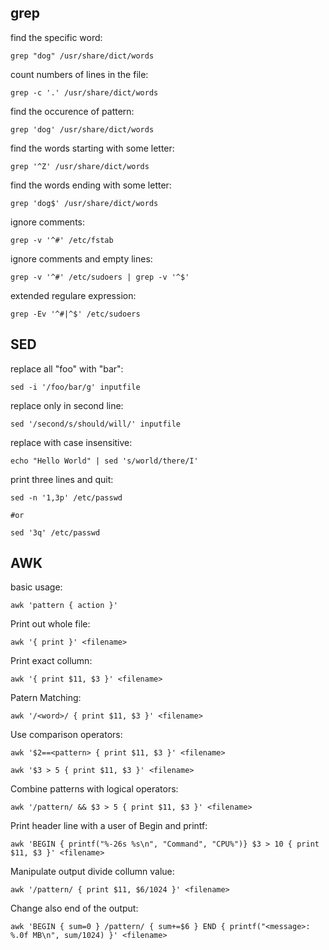 ## grep

find the specific word:
```
grep "dog" /usr/share/dict/words
```
count numbers of lines in the file:
```
grep -c '.' /usr/share/dict/words
```

find the occurence of pattern:
```
grep 'dog' /usr/share/dict/words
```

find the words starting with some letter:
```
grep '^Z' /usr/share/dict/words
```

find the words ending with some letter:
```
grep 'dog$' /usr/share/dict/words
```

ignore comments:
```
grep -v '^#' /etc/fstab 
```

ignore comments and empty lines:
```
grep -v '^#' /etc/sudoers | grep -v '^$' 
```

extended regulare expression:
```
grep -Ev '^#|^$' /etc/sudoers
```


## SED

replace all "foo" with "bar":
```
sed -i '/foo/bar/g' inputfile
```

replace only in second line:
```
sed '/second/s/should/will/' inputfile
```

replace with case insensitive:
```
echo "Hello World" | sed 's/world/there/I'
```

print three lines and quit:
```
sed -n '1,3p' /etc/passwd

#or

sed '3q' /etc/passwd
```


## AWK

basic usage:
```
awk 'pattern { action }'
```

Print out whole file:
```
awk '{ print }' <filename>
```

Print exact collumn:
```
awk '{ print $11, $3 }' <filename>
``` 

Patern Matching:
```
awk '/<word>/ { print $11, $3 }' <filename>
```

Use comparison operators:
```
awk '$2==<pattern> { print $11, $3 }' <filename>

awk '$3 > 5 { print $11, $3 }' <filename>
```

Combine patterns with logical operators:
```
awk '/pattern/ && $3 > 5 { print $11, $3 }' <filename>
```

Print header line with a user of Begin and printf:
```
awk 'BEGIN { printf("%-26s %s\n", "Command", "CPU%")} $3 > 10 { print $11, $3 }' <filename>
```

Manipulate output divide collumn value:
```
awk '/pattern/ { print $11, $6/1024 }' <filename>
```

Change also end of the output:
```
awk 'BEGIN { sum=0 } /pattern/ { sum+=$6 } END { printf("<message>: %.0f MB\n", sum/1024) }' <filename>
```

